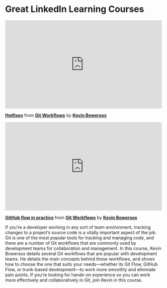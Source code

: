 <script src="https://unpkg.launchdarkly-js-client-sdk@2.18.1/dist/ldclient.min.js"></script>

<h1>Great LinkedIn Learning Courses</h1>

<div style="position:relative;height:0;padding-bottom:56.25%"><iframe width="640" height="360" src="https://www.linkedin.com/learning/embed/git-workflows/hotfixes?autoplay=false&claim=AQG1c4NNUoy1dQAAAYQEXBJej1O4QjyJFVhtTXN8cODqeYa5Vt-JV5UjIrFNAjk8uhSaj51P1-jfXEkQp7cV_-d9NSYM4t8nxLB8h1oNDXrQMX-qH4YErMxLAmZClF72GZai56vMOrtnqR72FTupF3jMuz0d4c9d5yNSsUr3uTwarRqH-Wx9bTkPEAzK4BxWk20EipEPcsodhxwRMCt1pKUXTA_8isIH5LiCZuYKy4El5ztIllgJ7HtwxcYFDQKwamiJ1-OPLbSfHbJQslwJp8l-gGwiKxSdpb0YfDg5q4SEamNcfLLqVyjbQbp4-1lar6Uc-Z3-Limehnwx7G7mfucdJygwkEBPrZL94gO1csarULwGrUnzQ_Q520uH7c5qEuleh8QUfCrCPGGvx9aCo29ur_ah5V0_tKTtAP4zehByge_zFowcVIMbbUQGfZV-3GtziyBdZY_swy_7pTC5IIa40_j9lPxMy8eODD8MJo_WoWmQiADs-HalNr25ugjqrWntkx6GyBEXoc4OQzhZt5j6J-QuVS9OPNvvQpBf55YlR7BT_pcIN4qdCBt72th9FFhRjf30WEBN9tXj7IBqGxolW4kvJ6uL8InfP6-CjeCEpVBozupXxO4Ajt3jw_zRZLos2SPicztSutmZbM3lH2NC1QlJ-2VlxNlN-toOpMm3rA9q1PyckegdE4cahS0BoxY8ZFYF2arjNgOhJt7d0AjWyBAOe_SmMM_Y9sgzWkWe4bA5D8CfT_sd59X7T9dSguvRV_UqLpPIOP-aWV-V11yaG87qT7CvcJZ2HqblkTDMTK9iJKfAbkjh3Slx_zJaqWJnE1OGOJo1sPb0zpRrPMJ5bf9TDfHV9-nQp-CHVRAYUVc7iMLcxan9ZJqpJp2OAp94l5nPGwGEVR2PMNAJbZMgo5Nr9kXmacRqDbpxfXAqnp2gOoI_9wwkNa5qM1hpnFs9BaMHY2zJDycoUmM9fft-ACqlSkkUoOcUfTZ1iWnvCsXgjHPN9V-3J9ly-3i_sAmgHiz2Z1MHQV1p44U27a3IVRjk25aiCslMj4bWqYsdfXdmZA5act4puw508r4TZzQXyvIOhLcM7MhQqmAFe3lkuyzE4xb6R7g7J9Qs9pTxSv2cJAGueozemkeIwfbeqskvKU0xFhXREsy1OQJl9kr8FL5Za1t6lM1d2dP2jX9U5KTElD57y63Ehw&lipi=urn%3Ali%3Apage%3Ad_learning_content%3BVDqDJvlOQfWxe94cbi2YxA%3D%3D&licu" mozallowfullscreen="true" webkitallowfullscreen="true" allowfullscreen="true" frameborder="0" style="position:absolute;width:100%;height:100%;left:0"></iframe></div><p><strong><a href="https://www.linkedin.com/learning/git-workflows/hotfixes?trk=embed_lil">Hotfixes</a></strong> from <strong><a href="https://www.linkedin.com/learning/git-workflows?trk=embed_lil">Git Workflows</a></strong> by <strong><a href="https://www.linkedin.com/learning/instructors/kevin-bowersox?trk=embed_lil">Kevin Bowersox</a></strong></p>

<div style="position:relative;height:0;padding-bottom:56.25%"><iframe width="640" height="360" src="https://www.linkedin.com/learning/embed/git-workflows/github-flow-in-practice?autoplay=false&claim=AQHKtREjM25PeAAAAYQEbs8FHaDvN0NTaCxDmGW0lz_jwGwKBC6LGObNroxJHYUcnYoZ9AzrEuCLTYfbVaZj-_ucygWODRPr98APGzdsDxLLtQYqdVkgiYP5zxKIGTZCKO0NIqQhBAtx7J1eycG1_eYSYJQ5AsiK_HmlneZMc1PmBz49MDysaJhy1MVmXTPUR4w-93cbiJLol2A8JH1Rm-o-Oo03XZxwr5j_Z7Dljl2hekLT0G1fDuRt4dBicpQUAEJYgT6C77OmVteOZOGzDnEqCcTlro7jPwdtz8FDQ2jcJScU0HcvPIEjEjyF0G1Dgir1JPZKMhux9hRkFZOVq1yDUHpaMQg-HJ07QDkx6gFe1HMSL7f_tHj4st6Wz3-BaOFxQeGPFoU6t7zs2Ocs5VPCygbS_c4Bf-Ir2grtKB3DGedRsbPTo0HpMO8gw07Of6l-OGtCWu5v30TEZWqNWfoPDmLM-oCruCb6brDVN8oOATpRJjgWrsXIHdgomKWNxixyDE_YiRPOqa7_6CiPNwUa_o55Eg-JubT9km741v3snuyh1kJiCQjAc2GH1dRuAjq7lDNhJLFnlS7fZMYwCjldBKm7VyIJh_0mn7_j0EizNVbDzbn35trlu9oe2RIVFhp9A1-ygj2ULmVUKNn2UNuVHixP84tBGRYSzTEOIeHPjM0Sz1F_hsdVvbAgtxvP7o_oj3hilC92zGxQ94_Eg7IAytdJcC0eel7oBIgChJLYF77acvAZmZmnHE3nJTgc4z8YY3MXrVPNpv1V6AmF3CkDgl11OlNXjnh63Q9K6-v3GH9Fv7nEnyqOo54jm5ufsr4eY6JHKS3JE7UowAdBCmT_ub-Gc-1OjCN52kMQk3IyTv7QhCma21ML790Znl8NWgJIb8OhUpVVFBbQX5QFUuclRzLwpy2fFoYssjSEYS9ESoYfGPYpgg5rd71F6kx4PoEXe2oScnTW8pn7O-__GfAPFkcgrXRJTJPXQdBLYCen2wo1hJdGJAKmnO8HL_-K5U6mHFrNO2OusIhnLXm0-8SqoMbJPkwzBQ4uL-4Idcj8_M1BsETxoqBLQCpDcX0EhEZttUznDOu0REr2hv_Q877FA8VIhmWsaflxppIOL4YtnsVToDW2Hx9uipHG81UBp-1uaBJtni1z5ucwYZagAR8fsUXDJ-Aq1WTaBfAUF2YgLyFqwd2ynxQ97g&lipi=urn%3Ali%3Apage%3Ad_learning_content%3BYD82QcJWT1iOYi%2BLAcYzRQ%3D%3D&licu" mozallowfullscreen="true" webkitallowfullscreen="true" allowfullscreen="true" frameborder="0" style="position:absolute;width:100%;height:100%;left:0"></iframe></div><p><strong><a href="https://www.linkedin.com/learning/git-workflows/github-flow-in-practice?trk=embed_lil">GitHub flow in practice</a></strong> from <strong><a href="https://www.linkedin.com/learning/git-workflows?trk=embed_lil">Git Workflows</a></strong> by <strong><a href="https://www.linkedin.com/learning/instructors/kevin-bowersox?trk=embed_lil">Kevin Bowersox</a></strong></p>

<div id="preview" style="display:none">
<div style="position:relative;height:0;padding-bottom:56.25%"><iframe width="640" height="360" src="https://www.linkedin.com/learning/embed/git-workflows/releasing-with-feature-flags?autoplay=false&claim=AQFAfF3qpZl49wAAAYQEoQnokchX86eWkisIka8NB2tGh-efyDlhmTYyLBpHk1WB8CtDVzlABTZwnyG8d8dI0YL8rEwjt2I7oTNCoSwfL68-ooK0mydRRctGUI7h_ZOOjMDQTOnFAhT37UAbT4WhUeakmKRuK60tgEkbax1jk5e5nQdgE6g2aGCYfw6M9Sqi823dxwmqQZBNUKgTVQTZlHUt52gjXfW0KYFlRp0a6FzatgHKssnajpDmOZN0PgQBInTxDhUJuB5sYfOn5PURq-WcbKyTQm-KMqsn085QEdRCyrhV2qt0cav8rsFHirSEEFTYQUe1EBgDv15OnlG-pyZQXF6IcwqqK-5FDN4YRc8foT_bHohs-ZJXPfh_g3UwSKbOBbAnAGfbLqqOxNcAY_1Mz1HRYrUKKIRZw8P_iaRefbibdxBr_b-yCi5x2iwHyZQ9rCyXuMuE6LgwTUIoXDeFgj8EM8AiqqZWRnjro3_cj6OOoJkKzgp6xSpDpxT_PAyFXlhfx-G5yekCSxzGcKXvpJM2Fmy6wl0AvgBLWb2dGeBcvvj-FpuM854sGdcTG3sHjqgcylRj6lUEqt0AfFGQKv7n2lhQgWDCjC-QxS_OMrOd_-ulLVGILl67lC_wg_U3rBysTnlxuAJc1lOxGFCpZezbGn4xgVTZZMIA3qva9SMMz1E2wNgh5qIr8VMsk0WEKZMDyhP08YN3wUoxd7B26g0DDlDHySSP2FzvlmOtFIwhHPuWb7Np55iUFncVuBQPsFonjAyzXkWTn92lecOvnzmx9TgGXlx72qWPWPX0pT3BsfBfK3aZoT1i4CCKMapguSLUEdw4Nbf2iDv4dRyj7y0NszLwPQNdt8aEbjJQpPVYr4ta_LGssi6j2yiUZB02cSNT9O0l0IPFT7D_a8tlle-QAHPUEXSsK2VOO5XAgqJpDyLMog095mOs-yPrPNb_0l3dDPdHmJQekmGV-ZqaAZVCM1LNPuKmAA4U1hvIWs1_L3hzVXBNhK4F6ER6RhjZnWyLzYIwFwZ9jEIpLIce3aEpvwEr89X-m2UkYnm2ZYd7I6EqWFA1SZ0C-Pqze6sNScomby5yywdhYSfp_V3fokQVd5h_-e-Uk_hCOJhHSNiT2zUc0R3BOr1Lud46EnSOZogHCMKTi5adiEiwKK2mKf54n_Vp_rI-E58xOTNlORoYOZpMWw6JQg&lipi=urn%3Ali%3Apage%3Ad_learning_content%3BDvcU4hw%2BQES4r2HoYlameQ%3D%3D&licu" mozallowfullscreen="true" webkitallowfullscreen="true" allowfullscreen="true" frameborder="0" style="position:absolute;width:100%;height:100%;left:0"></iframe></div><p><strong><a href="https://www.linkedin.com/learning/git-workflows/releasing-with-feature-flags?trk=embed_lil">Releasing with feature flags</a></strong> from <strong><a href="https://www.linkedin.com/learning/git-workflows?trk=embed_lil">Git Workflows</a></strong> by <strong><a href="https://www.linkedin.com/learning/instructors/kevin-bowersox?trk=embed_lil">Kevin Bowersox</a></strong></p>
</div>

If you’re a developer working in any sort of team environment, tracking changes to a project’s source code is a vitally important aspect of the job. Git is one of the most popular tools for tracking and managing code, and there are a number of Git workflows that are commonly used by development teams for collaboration and management. In this course, Kevin Bowersox details several Git workflows that are popular with development teams. He details the main concepts behind these workflows, and shows how to choose the one that suits your needs—whether its Git Flow, GitHub Flow, or trunk-based development—to work more smoothly and eliminate pain points. If you’re looking for hands-on experience so you can work more effectively and collaboratively in Git, join Kevin in this course.

<script>
  var clientId = "6355262f2f314b10bd07aeae";
  var flagName = "course-preview";
  var user = {anonymous : true};
  var ldClient = window.LDClient.initialize(client, user);
  
  ldClient.on("ready", function() {
    document.getElementById("preview").styled.display = ldClient.variation(flagName, false) ? "block":"none";
  });
  
  ldClient.on("change" + flagName, function(newVal, prevVal) {
    document.getElementById("preview").style.display = newVal ? "block":"none";
  });
  
</script>
